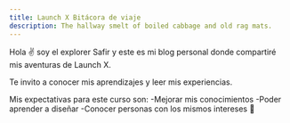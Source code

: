 ```yaml
---
title: Launch X Bitácora de viaje
description: The hallway smelt of boiled cabbage and old rag mats.
---
```


Hola ✌️  soy el explorer Safir y este es mi blog personal donde compartiré mis aventuras de Launch X.

Te invito a conocer mis aprendizajes y leer mis experiencias.

Mis expectativas para este curso son:
-Mejorar mis conocimientos
-Poder aprender a diseñar
-Conocer personas con los mismos intereses
🚀
